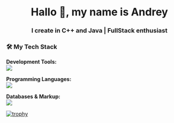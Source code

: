 <h1 align="center">Hallo 👋, my name is Andrey</h1>
<h3 align="center">I create in C++ and Java | FullStack enthusiast</h3>

### 🛠️ My Tech Stack

**Development Tools:**
<br>
<img src="https://skillicons.dev/icons?i=vscode,git" />

**Programming Languages:**
<br>
<img src="https://skillicons.dev/icons?i=cpp,java,python,html,css" />

**Databases & Markup:**
<br>
<img src="https://skillicons.dev/icons?i=mysql,xml" />

[![trophy](https://github-profile-trophy.vercel.app/?username=YOUR-USERNAME&theme=onedark)](https://github.com/ryo-ma/github-profile-trophy)
